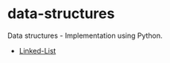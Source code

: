 # data-structures
Data structures - Implementation using Python.

* [Linked-List](https://github.com/CollegeFellow/data-structures/blob/master/linkedList.py)
